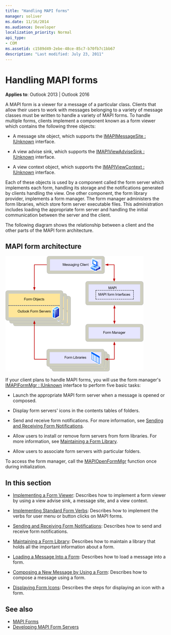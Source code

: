 ```yaml
---
title: "Handling MAPI forms"
manager: soliver
ms.date: 11/16/2014
ms.audience: Developer
localization_priority: Normal
api_type:
- COM
ms.assetid: c1589d49-2ebe-48ce-85c7-b70fb7c1bb67
description: "Last modified: July 23, 2011"
---
```


# Handling MAPI forms

**Applies to**: Outlook 2013 | Outlook 2016 
  
A MAPI form is a viewer for a message of a particular class. Clients that allow their users to work with messages belonging to a variety of message classes must be written to handle a variety of MAPI forms. To handle multiple forms, clients implement a component known as a form viewer which contains the following three objects:
  
- A message site object, which supports the [IMAPIMessageSite : IUnknown](imapimessagesiteiunknown.md) interface. 
    
- A view advise sink, which supports the [IMAPIViewAdviseSink : IUnknown](imapiviewadvisesinkiunknown.md) interface. 
    
- A view context object, which supports the [IMAPIViewContext : IUnknown](imapiviewcontextiunknown.md) interface. 
    
Each of these objects is used by a component called the form server which implements each form, handling its storage and the notifications generated by clients handling the view. One other component, the form library provider, implements a form manager. The form manager administers the form libraries, which store form server executable files. This administration includes loading the appropriate form server and handling the initial communication between the server and the client.
  
The following diagram shows the relationship between a client and the other parts of the MAPI form architecture.
  
## MAPI form architecture
  
![MAPI form architecture](media/forms01.gif "MAPI form architecture")
  
If your client plans to handle MAPI forms, you will use the form manager's [IMAPIFormMgr : IUnknown](imapiformmgriunknown.md) interface to perform five basic tasks: 
  
- Launch the appropriate MAPI form server when a message is opened or composed.
    
- Display form servers' icons in the contents tables of folders.
    
- Send and receive form notifications. For more information, see [Sending and Receiving Form Notifications](sending-and-receiving-form-notifications.md).
    
- Allow users to install or remove form servers from form libraries. For more information, see [Maintaining a Form Library](maintaining-a-form-library.md).
    
- Allow users to associate form servers with particular folders.
    
To access the form manager, call the [MAPIOpenFormMgr](mapiopenformmgr.md) function once during initialization. 
  
## In this section

- [Implementing a Form Viewer](implementing-a-form-viewer.md): Describes how to implement a form viewer by using a view advise sink, a message site, and a view context.
    
- [Implementing Standard Form Verbs](implementing-standard-form-verbs.md): Describes how to implement the verbs for user menu or button clicks on MAPI forms.
    
- [Sending and Receiving Form Notifications](sending-and-receiving-form-notifications.md): Describes how to send and receive form notifications.
    
- [Maintaining a Form Library](maintaining-a-form-library.md): Describes how to maintain a library that holds all the important information about a form.
    
- [Loading a Message Into a Form](loading-a-message-into-a-form.md): Describes how to load a message into a form.
    
- [Composing a New Message by Using a Form](composing-a-new-message-by-using-a-form.md): Describes how to compose a message using a form.
    
- [Displaying Form Icons](displaying-form-icons.md): Describes the steps for displaying an icon with a form.
    
## See also

- [MAPI Forms](mapi-forms.md)
- [Developing MAPI Form Servers](developing-mapi-form-servers.md)

